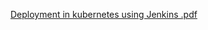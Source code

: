 [Deployment in kubernetes using Jenkins .pdf](https://github.com/arjundharman/Kubernetes_Project/files/12225406/Deployment.in.kubernetes.using.Jenkins.pdf)
